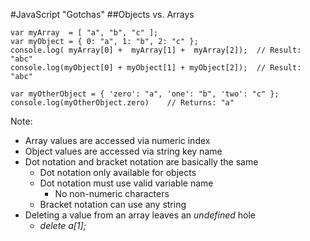 #JavaScript "Gotchas"
##Objects vs. Arrays
```
var myArray  = [ "a", "b", "c" ];
var myObject = { 0: "a", 1: "b", 2: "c" };
console.log( myArray[0] +  myArray[1] +  myArray[2]);  // Result: "abc"
console.log(myObject[0] + myObject[1] + myObject[2]);  // Result: "abc"

var myOtherObject = { 'zero': "a", 'one': "b", 'two': "c" };
console.log(myOtherObject.zero)    // Returns: "a"
```

Note:
+ Array values are accessed via numeric index
+ Object values are accessed via string key name
+ Dot notation and bracket notation are basically the same
    + Dot notation only available for objects
    + Dot notation must use valid variable name
        + No non-numeric characters
    + Bracket notation can use any string
+ Deleting a value from an array leaves an _undefined_ hole
    + _delete a[1];_